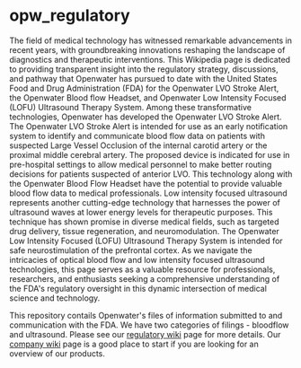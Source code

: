 # opw_regulatory
The field of medical technology has witnessed remarkable advancements in recent years, with groundbreaking innovations reshaping the landscape of diagnostics and therapeutic interventions. This Wikipedia page is dedicated to providing transparent insight into the regulatory strategy, discussions, and pathway that Openwater has pursued to date with the United States Food and Drug Administration (FDA) for the Openwater LVO Stroke Alert, the Openwater Blood flow Headset, and Openwater Low Intensity Focused (LOFU) Ultrasound Therapy System. 
Among these transformative technologies, Openwater has developed the Openwater LVO Stroke Alert. The Openwater LVO Stroke Alert is intended for use as an early notification system to identify and communicate blood flow data on patients with suspected Large Vessel Occlusion of the internal carotid artery or the proximal middle cerebral artery. The proposed device is indicated for use in pre-hospital settings to allow medical personnel to make better routing decisions for patients suspected of anterior LVO.  This technology along with the Openwater Blood Flow Headset have the potential to provide valuable blood flow data to medical professionals. 
Low intensity focused ultrasound represents another cutting-edge technology that harnesses the power of ultrasound waves at lower energy levels for therapeutic purposes. This technique has shown promise in diverse medical fields, such as targeted drug delivery, tissue regeneration, and neuromodulation. The Openwater Low Intensity Focused (LOFU) Ultrasound Therapy System is intended for safe neurostimulation of the prefrontal cortex. 
As we navigate the intricacies of optical blood flow and low intensity focused ultrasound technologies, this page serves as a valuable resource for professionals, researchers, and enthusiasts seeking a comprehensive understanding of the FDA's regulatory oversight in this dynamic intersection of medical science and technology.

This repository contails Openwater's files of information submitted to and communication with the FDA. We have two categories of filings - bloodflow and ultrasound. Please see our [regulatory wiki](http://162.246.254.83/index.php/Regulatory) page for more details. Our [company wiki](http://162.246.254.83/index.php/Openwater_Wiki) page is a good place to start if you are looking for an overview of our products.
